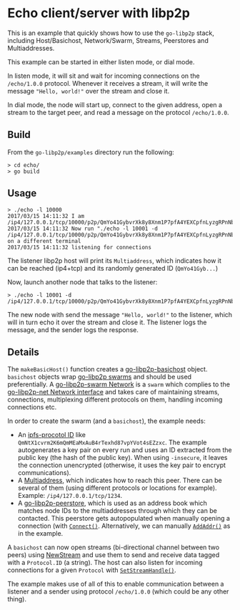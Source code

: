 # Echo client/server with libp2p

This is an example that quickly shows how to use the `go-libp2p` stack, including Host/Basichost, Network/Swarm, Streams, Peerstores and Multiaddresses.

This example can be started in either listen mode, or dial mode.

In listen mode, it will sit and wait for incoming connections on the `/echo/1.0.0` protocol. Whenever it receives a stream, it will write the message `"Hello, world!"` over the stream and close it.

In dial mode, the node will start up, connect to the given address, open a stream to the target peer, and read a message on the protocol `/echo/1.0.0`.

## Build

From the `go-libp2p/examples` directory run the following:

```
> cd echo/
> go build
```

## Usage

```
> ./echo -l 10000
2017/03/15 14:11:32 I am /ip4/127.0.0.1/tcp/10000/p2p/QmYo41GybvrXk8y8Xnm1P7pfA4YEXCpfnLyzgRPnNbG35e
2017/03/15 14:11:32 Now run "./echo -l 10001 -d /ip4/127.0.0.1/tcp/10000/p2p/QmYo41GybvrXk8y8Xnm1P7pfA4YEXCpfnLyzgRPnNbG35e" on a different terminal
2017/03/15 14:11:32 listening for connections
```

The listener libp2p host will print its `Multiaddress`, which indicates how it can be reached (ip4+tcp) and its randomly generated ID (`QmYo41Gyb...`)

Now, launch another node that talks to the listener:

```
> ./echo -l 10001 -d /ip4/127.0.0.1/tcp/10000/p2p/QmYo41GybvrXk8y8Xnm1P7pfA4YEXCpfnLyzgRPnNbG35e
```

The new node with send the message `"Hello, world!"` to the listener, which will in turn echo it over the stream and close it. The listener logs the message, and the sender logs the response.

## Details

The `makeBasicHost()` function creates a [go-libp2p-basichost](https://godoc.org/github.com/John-LittleBearLabs/go-libp2p/p2p/host/basic) object. `basichost` objects wrap [go-libp2p swarms](https://godoc.org/github.com/libp2p/go-libp2p-swarm#Swarm) and should be used preferentially. A [go-libp2p-swarm Network](https://godoc.org/github.com/libp2p/go-libp2p-swarm#Network) is a `swarm` which complies to the [go-libp2p-net Network interface](https://godoc.org/github.com/libp2p/go-libp2p-net#Network) and takes care of maintaining streams, connections, multiplexing different protocols on them, handling incoming connections etc.

In order to create the swarm (and a `basichost`), the example needs:

- An [ipfs-procotol ID](https://godoc.org/github.com/libp2p/go-libp2p-peer#ID) like `QmNtX1cvrm2K6mQmMEaMxAuB4rTexhd87vpYVot4sEZzxc`. The example autogenerates a key pair on every run and uses an ID extracted from the public key (the hash of the public key). When using `-insecure`, it leaves the connection unencrypted (otherwise, it uses the key pair to encrypt communications).
- A [Multiaddress](https://godoc.org/github.com/multiformats/go-multiaddr), which indicates how to reach this peer. There can be several of them (using different protocols or locations for example). Example: `/ip4/127.0.0.1/tcp/1234`.
- A [go-libp2p-peerstore](https://godoc.org/github.com/libp2p/go-libp2p-peerstore), which is used as an address book which matches node IDs to the multiaddresses through which they can be contacted. This peerstore gets autopopulated when manually opening a connection (with [`Connect()`](https://godoc.org/github.com/John-LittleBearLabs/go-libp2p/p2p/host/basic#BasicHost.Connect). Alternatively, we can manually [`AddAddr()`](https://godoc.org/github.com/libp2p/go-libp2p-peerstore#AddrManager.AddAddr) as in the example.

A `basichost` can now open streams (bi-directional channel between two peers) using [NewStream](https://godoc.org/github.com/John-LittleBearLabs/go-libp2p/p2p/host/basic#BasicHost.NewStream) and use them to send and receive data tagged with a `Protocol.ID` (a string). The host can also listen for incoming connections for a given
`Protocol` with [`SetStreamHandle()`](https://godoc.org/github.com/John-LittleBearLabs/go-libp2p/p2p/host/basic#BasicHost.SetStreamHandler).

The example makes use of all of this to enable communication between a listener and a sender using protocol `/echo/1.0.0` (which could be any other thing).
